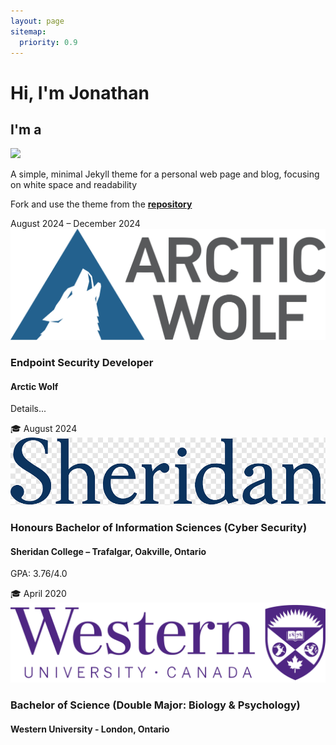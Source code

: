 ```yaml
---
layout: page
sitemap:
  priority: 0.9
---
```


<div class="intro">
  <h1>Hi, I'm Jonathan</h1>
  <h2>I'm a <span id="typed"></span></h2>
  <a href="#timeline" class="scroll-cue">
    <div class="arrow-down"></div>
  </a>
</div>

<img src="{{ '/assets/img/pudhina.jpg' | prepend: site.baseurl }}" id="about-img">

<div id="describe-text">
	<p>A simple, minimal Jekyll theme for a personal web page and blog, focusing on white space and readability</p>
	<p>Fork and use the theme from the <strong> <a href="https://github.com/knhash/Pudhina"> repository</a> </strong></p>
</div>

<!-- Start of timeline -->
<!-- Arctic Wolf -->
<div class="main-timeline" id="timeline">
  <div class="timeline-block">
  <span class="timeline-date">August 2024 – December 2024</span>
  <div class="timeline-marker experience"></div>
  <div class="timeline-content">
    <img src="assets\img\aw-logo.png" class="timeline-logo" alt="Arctic Wolf Logo">
    <h3>Endpoint Security Developer</h3>
    <h4>Arctic Wolf</h4>
    <p>Details...</p>
  </div>
  
  <!-- Sheridan College -->
  <div class="timeline-block">
  <span class="timeline-date">🎓 August 2024</span>
  <div class="timeline-marker education"></div>
  <div class="timeline-content">
    <img src="assets\img\sheridan-logo.png" class="timeline-logo" alt="Sheridan College Logo">
    <h3>Honours Bachelor of Information Sciences (Cyber Security)</h3>
    <h4>Sheridan College – Trafalgar, Oakville, Ontario</h4>
    <p>GPA: 3.76/4.0</p>
  </div>

  <!-- Western University -->
  <div class="timeline-block">
  <span class="timeline-date">🎓 April 2020</span>
  <div class="timeline-marker education"></div>
  <div class="timeline-content">
    <img src="assets\img\western-university-logo.png" class="timeline-logo" alt="Western University Logo">
    <h3>Bachelor of Science (Double Major: Biology & Psychology)</h3>
    <h4>Western University - London, Ontario</h4>
  </div>

  <!-- End of timeline -->

</div>
